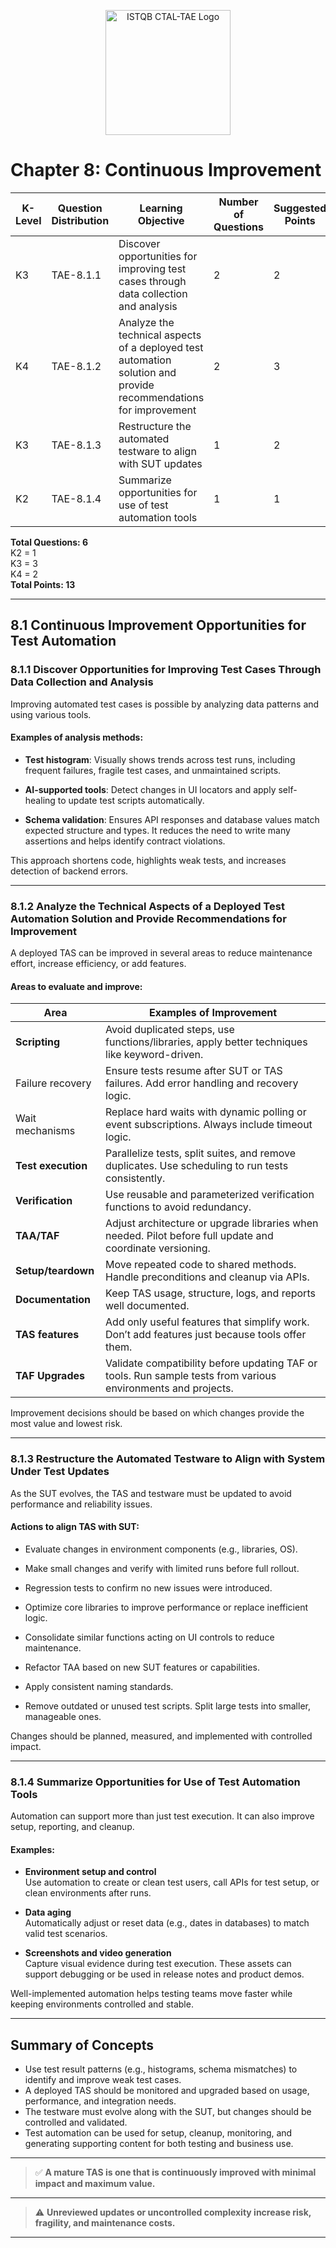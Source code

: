 <p align="center">
  <a href="https://www.istqb.org/certifications/certified-tester-advanced-level-test-automation-engineering-ctal-tae-v2-0/">
    <img src="https://www.istqb.org/wp-content/uploads/2024/10/ISTQB_CT_TAE_v2.0-1024x940-1.png.avif" width="200" alt="ISTQB CTAL-TAE Logo"/>
  </a>
</p>

# Chapter 8: Continuous Improvement

| K-Level | Question Distribution | Learning Objective | Number of Questions | Suggested Points |
|-|-|-|-|-|
| K3 | TAE-8.1.1 | Discover opportunities for improving test cases through data collection and analysis | 2 | 2 |
| K4 | TAE-8.1.2 | Analyze the technical aspects of a deployed test automation solution and provide recommendations for improvement | 2 | 3 |
| K3 | TAE-8.1.3 | Restructure the automated testware to align with SUT updates | 1 | 2 |
| K2 | TAE-8.1.4 | Summarize opportunities for use of test automation tools | 1 | 1 |

**Total Questions: 6**  
K2 = 1  
K3 = 3  
K4 = 2  
**Total Points: 13**

---

## 8.1 Continuous Improvement Opportunities for Test Automation

### 8.1.1 Discover Opportunities for Improving Test Cases Through Data Collection and Analysis

Improving automated test cases is possible by analyzing data patterns and using various tools.

#### **Examples of analysis methods**:
- **Test histogram**: Visually shows trends across test runs, including frequent failures, fragile test cases, and unmaintained scripts.

- **AI-supported tools**: Detect changes in UI locators and apply self-healing to update test scripts automatically.

- **Schema validation**: Ensures API responses and database values match expected structure and types. It reduces the need to write many assertions and helps identify contract violations.

This approach shortens code, highlights weak tests, and increases detection of backend errors.

---

### 8.1.2 Analyze the Technical Aspects of a Deployed Test Automation Solution and Provide Recommendations for Improvement

A deployed TAS can be improved in several areas to reduce maintenance effort, increase efficiency, or add features.

#### Areas to evaluate and improve:

| Area | Examples of Improvement |
|------|--------------------------|
| **Scripting** | Avoid duplicated steps, use functions/libraries, apply better techniques like keyword-driven. |
| Failure recovery | Ensure tests resume after SUT or TAS failures. Add error handling and recovery logic. |
| Wait mechanisms | Replace hard waits with dynamic polling or event subscriptions. Always include timeout logic. |
| **Test execution** | Parallelize tests, split suites, and remove duplicates. Use scheduling to run tests consistently. |
| **Verification** | Use reusable and parameterized verification functions to avoid redundancy. |
| **TAA/TAF** | Adjust architecture or upgrade libraries when needed. Pilot before full update and coordinate versioning. |
| **Setup/teardown** | Move repeated code to shared methods. Handle preconditions and cleanup via APIs. |
| **Documentation** | Keep TAS usage, structure, logs, and reports well documented. |
| **TAS features** | Add only useful features that simplify work. Don’t add features just because tools offer them. |
| **TAF Upgrades** | Validate compatibility before updating TAF or tools. Run sample tests from various environments and projects. |

Improvement decisions should be based on which changes provide the most value and lowest risk.

---

### 8.1.3 Restructure the Automated Testware to Align with System Under Test Updates

As the SUT evolves, the TAS and testware must be updated to avoid performance and reliability issues.

#### Actions to align TAS with SUT:

- Evaluate changes in environment components (e.g., libraries, OS).

- Make small changes and verify with limited runs before full rollout.

- Regression tests to confirm no new issues were introduced.

- Optimize core libraries to improve performance or replace inefficient logic.

- Consolidate similar functions acting on UI controls to reduce maintenance.

- Refactor TAA based on new SUT features or capabilities.

- Apply consistent naming standards.

- Remove outdated or unused test scripts. Split large tests into smaller, manageable ones.

Changes should be planned, measured, and implemented with controlled impact.

---

### 8.1.4 Summarize Opportunities for Use of Test Automation Tools

Automation can support more than just test execution. It can also improve setup, reporting, and cleanup.

#### Examples:
- **Environment setup and control**  
  Use automation to create or clean test users, call APIs for test setup, or clean environments after runs.

- **Data aging**  
  Automatically adjust or reset data (e.g., dates in databases) to match valid test scenarios.

- **Screenshots and video generation**  
  Capture visual evidence during test execution. These assets can support debugging or be used in release notes and product demos.

Well-implemented automation helps testing teams move faster while keeping environments controlled and stable.

---

## Summary of Concepts

- Use test result patterns (e.g., histograms, schema mismatches) to identify and improve weak test cases.
- A deployed TAS should be monitored and upgraded based on usage, performance, and integration needs.
- The testware must evolve along with the SUT, but changes should be controlled and validated.
- Test automation can be used for setup, cleanup, monitoring, and generating supporting content for both testing and business use.

---
> ✅ **A mature TAS is one that is continuously improved with minimal impact and maximum value.**
---
> ⚠️ **Unreviewed updates or uncontrolled complexity increase risk, fragility, and maintenance costs.**
---
